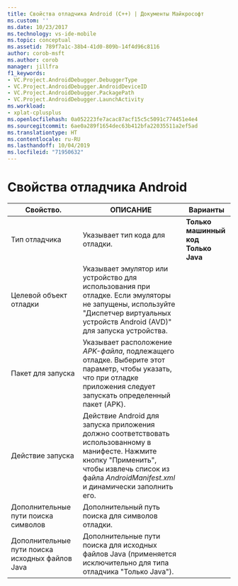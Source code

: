 ```yaml
---
title: Свойства отладчика Android (C++) | Документы Майкрософт
ms.custom: ''
ms.date: 10/23/2017
ms.technology: vs-ide-mobile
ms.topic: conceptual
ms.assetid: 789f7a1c-38b4-41d0-809b-14f4d96c8116
author: corob-msft
ms.author: corob
manager: jillfra
f1_keywords:
- VC.Project.AndroidDebugger.DebuggerType
- VC.Project.AndroidDebugger.AndroidDeviceID
- VC.Project.AndroidDebugger.PackagePath
- VC.Project.AndroidDebugger.LaunchActivity
ms.workload:
- xplat-cplusplus
ms.openlocfilehash: 0a052223fe7acac87acf15c5c5091c774451e4e4
ms.sourcegitcommit: 6ae0a289f1654dec63b412bfa22035511a2ef5ad
ms.translationtype: HT
ms.contentlocale: ru-RU
ms.lasthandoff: 10/04/2019
ms.locfileid: "71950632"
---
```

# <a name="android-debugger-properties"></a>Свойства отладчика Android

Свойство. | ОПИСАНИЕ | Варианты
--- | ---| ---
Тип отладчика | Указывает тип кода для отладки. | **Только машинный код**<br>**Только Java**<br>
Целевой объект отладки | Указывает эмулятор или устройство для использования при отладке. Если эмуляторы не запущены, используйте "Диспетчер виртуальных устройств Android (AVD)" для запуска устройства.
Пакет для запуска | Указывает расположение *APK-файла*, подлежащего отладке. Выберите этот параметр, чтобы указать, что при отладке приложения следует запускать определенный пакет (APK).
Действие запуска | Действие Android для запуска приложения должно соответствовать использованному в манифесте. Нажмите кнопку "Применить", чтобы извлечь список из файла *AndroidManifest.xml* и динамически заполнить его.
Дополнительные пути поиска символов | Дополнительный путь поиска для символов отладки.
Дополнительные пути поиска исходных файлов Java | Дополнительные пути поиска для исходных файлов Java (применяется исключительно для типа отладчика "Только Java").
